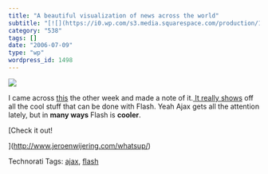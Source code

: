 ```yaml
---
title: "A beautiful visualization of news across the world"
subtitle: "[![](https://i0.wp.com/s3.media.squarespace.com/production/1075723/12829350/weblogs/images/Picture%2..."
category: "538"
tags: []
date: "2006-07-09"
type: "wp"
wordpress_id: 1498
---
```

[![](https://i0.wp.com/s3.media.squarespace.com/production/1075723/12829350/weblogs/images/Picture%25202-21-tm.jpg?resize=349%2C211)](https://i0.wp.com/s3.media.squarespace.com/production/1075723/12829350/weblogs/images/Picture%25202-21.png)

I came across [this](http://www.jeroenwijering.com/whatsup/) the other week and made a note of it.[ It really shows](http://www.jeroenwijering.com/whatsup/) off all the cool stuff that can be done with Flash. Yeah Ajax gets all the attention lately, but in **many ways** Flash is **cooler**. 

[Check it out!

](http://www.jeroenwijering.com/whatsup/)

Technorati Tags: [ajax](http://www.technorati.com/tag/ajax), [flash](http://www.technorati.com/tag/flash)